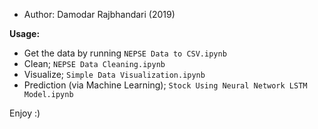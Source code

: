 - Author: Damodar Rajbhandari (2019)

**Usage:**
- Get the data by running `NEPSE Data to CSV.ipynb`
- Clean; `NEPSE Data Cleaning.ipynb`
- Visualize; `Simple Data Visualization.ipynb`
- Prediction (via Machine Learning); `Stock Using Neural Network LSTM Model.ipynb`

Enjoy :)